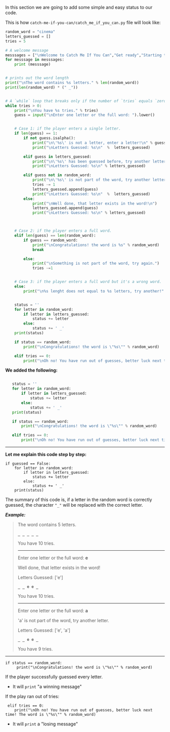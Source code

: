 ﻿In this section we are going to add some simple and easy status to our code.

This is how `catch-me-if-you-can/catch_me_if_you_can.py` file will look like:


```python
random_word = "cinema"
letters_guessed = []
tries = 5

# A welcome message
messsages = ["\nWelcome to Catch Me If You Can","Get ready","Starting the game...","Selecting a word..."]
for messsage in messsages:
    print (messsage)


# prints out the word length
print("\nThe word contains %s letters." % len(random_word))
print(len(random_word) * (" _"))


# A `while` loop that breaks only if the number of `tries` equals `zero`
while tries > 0:
    print("\nYou have %s tries." % tries)
    guess = input("\nEnter one letter or the full word: ").lower()


    # Case 1: if the player enters a single letter.
    if len(guess) == 1:
        if not guess.isalpha():
            print("\n\'%s\' is not a letter, enter a letter!\n" % guess)
            print("\nLetters Guessed: %s\n"  %  letters_guessed)

        elif guess in letters_guessed:
            print("\n\'%s\' has been guessed before, try another letter.\n" % guess)
            print("\nLetters Guessed: %s\n" % letters_guessed)

        elif guess not in random_word:
            print("\n\'%s\' is not part of the word, try another letter.\n" % guess)
            tries -= 1
            letters_guessed.append(guess)
            print("\nLetters Guessed: %s\n"  %  letters_guessed)
        else:
            print("\nWell done, that letter exists in the word!\n")
            letters_guessed.append(guess)
            print("\nLetters Guessed: %s\n" % letters_guessed)



    # Case 2: if the player enters a full word.
    elif len(guess) == len(random_word):
        if guess == random_word:
            print("\nCongratulations! the word is %s" % random_word)
            break

        else:
            print("\nSomething is not part of the word, try again.")
            tries -=1


    # Case 3: if the player enters a full word but it's a wrong word.
    else:
        print("\n%s lenght does not equal to %s letters, try another!" % (guess,len(random_word)))


    status = ''
    for letter in random_word:
        if letter in letters_guessed:
            status += letter
        else:
            status += ' _'
    print(status)

    if status == random_word:
        print("\nCongratulations! the word is \"%s\"" % random_word)

    elif tries == 0:
        print("\nOh no! You have run out of guesses, better luck next time! The word is \"%s\"" % random_word)
```

                    

 **We added the following:**
 ```python
 
    status = ''
    for letter in random_word:
        if letter in letters_guessed:
            status += letter
        else:
            status += ' _'
    print(status)

    if status == random_word:
        print("\nCongratulations! the word is \"%s\"" % random_word)

    elif tries == 0:
        print("\nOh no! You have run out of guesses, better luck next time! The word is \"%s\"" % random_word)

```
---
**Let me explain this code step by step:**


    if guessed == False:
        for letter in random_word:
            if letter in letters_guessed:
                status += letter
            else:
                status += ' _'
        print(status)

The summary of this code is, if a letter in the random word is correctly guessed, the character `"_"` will be replaced with the correct letter.

***Example:***

> The word contains 5 letters.
> 
>  **`_ _ _ _ _`**   
>  
> You have 10 tries.
>
>---
>
> Enter one letter or the full word: **e**
> 
> Well done, that letter exists in the word!
> 
> 
> Letters Guessed: ['e']
> 
>  **`_ _ e e _`**    
> 
> You have 10 tries.
> 
>------
>
> Enter one letter or the full word: **a**
> 
> 'a' is not part of the word, try another letter.
> 
> 
> Letters Guessed: ['e', 'a']
> 
>  **`_ _ e e _`**    
> 
> You have 9 tries.
----

    if status == random_word:
         print("\nCongratulations! the word is \"%s\"" % random_word)
         
If the player successfully guessed every letter.

-  It will `print` "a winning message"

If the play ran out of tries:

     elif tries == 0:
        print("\nOh no! You have run out of guesses, better luck next time! The word is \"%s\"" % random_word)
            



- It will `print` a "losing message"



